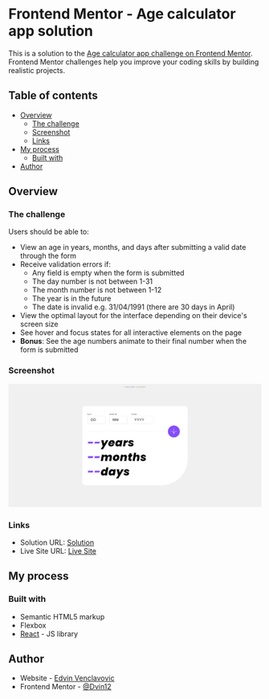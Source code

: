 # Frontend Mentor - Age calculator app solution

This is a solution to the [Age calculator app challenge on Frontend Mentor](https://www.frontendmentor.io/challenges/age-calculator-app-dF9DFFpj-Q). Frontend Mentor challenges help you improve your coding skills by building realistic projects.

## Table of contents

- [Overview](#overview)
  - [The challenge](#the-challenge)
  - [Screenshot](#screenshot)
  - [Links](#links)
- [My process](#my-process)
  - [Built with](#built-with)
- [Author](#author)

## Overview

### The challenge

Users should be able to:

- View an age in years, months, and days after submitting a valid date through the form
- Receive validation errors if:
  - Any field is empty when the form is submitted
  - The day number is not between 1-31
  - The month number is not between 1-12
  - The year is in the future
  - The date is invalid e.g. 31/04/1991 (there are 30 days in April)
- View the optimal layout for the interface depending on their device's screen size
- See hover and focus states for all interactive elements on the page
- **Bonus**: See the age numbers animate to their final number when the form is submitted

### Screenshot

![](./public/assets/images/Screenshot.png)

### Links

- Solution URL: [Solution](https://www.frontendmentor.io/solutions/age-calculator-page-made-with-react-1e9rTFL50H)
- Live Site URL: [Live Site](https://age-calculator-ev.netlify.app/)

## My process

### Built with

- Semantic HTML5 markup
- Flexbox
- [React](https://reactjs.org/) - JS library

## Author

- Website - [Edvin Venclavovic](https://edvinven.com/)
- Frontend Mentor - [@Dvin12](https://www.frontendmentor.io/profile/Dvin12)
